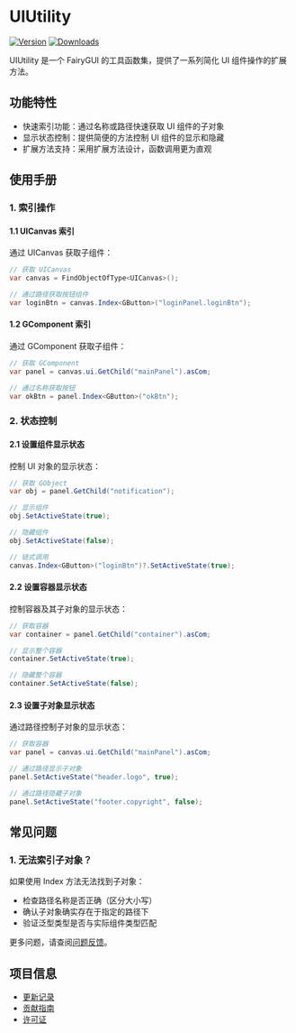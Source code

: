 # UIUtility

[![Version](https://img.shields.io/npm/v/org.eframework.u3d.fgui)](https://www.npmjs.com/package/org.eframework.u3d.fgui)
[![Downloads](https://img.shields.io/npm/dm/org.eframework.u3d.fgui)](https://www.npmjs.com/package/org.eframework.u3d.fgui)

UIUtility 是一个 FairyGUI 的工具函数集，提供了一系列简化 UI 组件操作的扩展方法。

## 功能特性

- 快速索引功能：通过名称或路径快速获取 UI 组件的子对象
- 显示状态控制：提供简便的方法控制 UI 组件的显示和隐藏
- 扩展方法支持：采用扩展方法设计，函数调用更为直观

## 使用手册

### 1. 索引操作

#### 1.1 UICanvas 索引

通过 UICanvas 获取子组件：

```csharp
// 获取 UICanvas
var canvas = FindObjectOfType<UICanvas>();

// 通过路径获取按钮组件
var loginBtn = canvas.Index<GButton>("loginPanel.loginBtn");
```

#### 1.2 GComponent 索引

通过 GComponent 获取子组件：

```csharp
// 获取 GComponent
var panel = canvas.ui.GetChild("mainPanel").asCom;

// 通过名称获取按钮
var okBtn = panel.Index<GButton>("okBtn");
```

### 2. 状态控制

#### 2.1 设置组件显示状态

控制 UI 对象的显示状态：

```csharp
// 获取 GObject
var obj = panel.GetChild("notification");

// 显示组件
obj.SetActiveState(true);

// 隐藏组件
obj.SetActiveState(false);

// 链式调用
canvas.Index<GButton>("loginBtn")?.SetActiveState(true);
```

#### 2.2 设置容器显示状态

控制容器及其子对象的显示状态：

```csharp
// 获取容器
var container = panel.GetChild("container").asCom;

// 显示整个容器
container.SetActiveState(true);

// 隐藏整个容器
container.SetActiveState(false);
```

#### 2.3 设置子对象显示状态

通过路径控制子对象的显示状态：

```csharp
// 获取容器
var panel = canvas.ui.GetChild("mainPanel").asCom;

// 通过路径显示子对象
panel.SetActiveState("header.logo", true);

// 通过路径隐藏子对象
panel.SetActiveState("footer.copyright", false);
```

## 常见问题

### 1. 无法索引子对象？

如果使用 Index 方法无法找到子对象：
- 检查路径名称是否正确（区分大小写）
- 确认子对象确实存在于指定的路径下
- 验证泛型类型是否与实际组件类型匹配

更多问题，请查阅[问题反馈](../CONTRIBUTING.md#问题反馈)。

## 项目信息

- [更新记录](../CHANGELOG.md)
- [贡献指南](../CONTRIBUTING.md)
- [许可证](../LICENSE.md)
